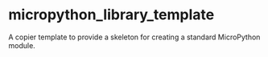 # micropython_library_template
A copier template to provide a skeleton for creating a standard MicroPython module.
